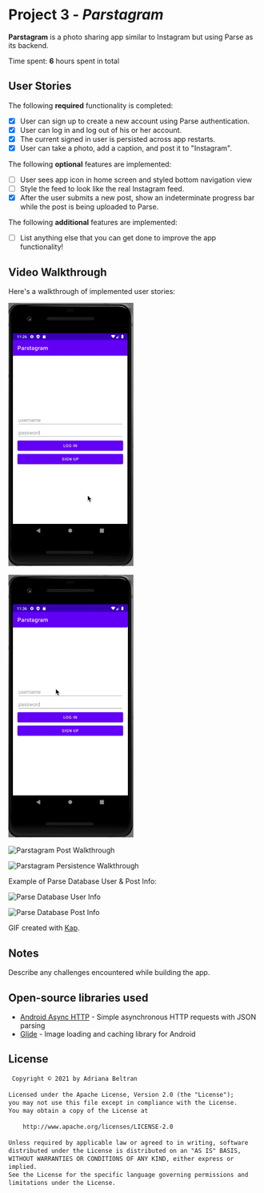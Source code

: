# Project 3 - *Parstagram*

**Parstagram** is a photo sharing app similar to Instagram but using Parse as its backend.

Time spent: **6** hours spent in total

## User Stories

The following **required** functionality is completed:

- [x] User can sign up to create a new account using Parse authentication.
- [x] User can log in and log out of his or her account.
- [x] The current signed in user is persisted across app restarts.
- [x] User can take a photo, add a caption, and post it to "Instagram".

The following **optional** features are implemented:

- [ ] User sees app icon in home screen and styled bottom navigation view
- [ ] Style the feed to look like the real Instagram feed.
- [x] After the user submits a new post, show an indeterminate progress bar while the post is being uploaded to Parse.

The following **additional** features are implemented:

- [ ] List anything else that you can get done to improve the app functionality!

## Video Walkthrough

Here's a walkthrough of implemented user stories:

<img src='parstagramSignup.gif' title='Parstagram Sign Up Walkthrough' width='250' alt='Parstagram Sign Up Walkthrough'><br>

<img src='parstagramLogInOut.gif' title='Parstagram Log In/Out Walkthrough' width='250' alt='Parstagram Log In/Out Walkthrough'><br>

<img src='parstagramPost.gif' title='Parstagram Post Walkthrough' width='250' alt='Parstagram Post Walkthrough'><br>

<img src='parstagramPersistence.gif' title='Parstagram Persistence Walkthrough' width='250' alt='Parstagram Persistence Walkthrough'><br>

Example of Parse Database User & Post Info:

<img src='parseUser.gif' title='Parse Database User Info' width='' alt='Parse Database User Info'><br>

<img src='parsePost.gif' title='Parse Database Post Info' width='' alt='Parse Database Post Info'><br>

GIF created with [Kap](https://getkap.co).

## Notes

Describe any challenges encountered while building the app.

## Open-source libraries used

- [Android Async HTTP](https://github.com/codepath/CPAsyncHttpClient) - Simple asynchronous HTTP requests with JSON parsing
- [Glide](https://github.com/bumptech/glide) - Image loading and caching library for Android

## License

     Copyright © 2021 by Adriana Beltran

    Licensed under the Apache License, Version 2.0 (the "License");
    you may not use this file except in compliance with the License.
    You may obtain a copy of the License at

        http://www.apache.org/licenses/LICENSE-2.0

    Unless required by applicable law or agreed to in writing, software
    distributed under the License is distributed on an "AS IS" BASIS,
    WITHOUT WARRANTIES OR CONDITIONS OF ANY KIND, either express or implied.
    See the License for the specific language governing permissions and
    limitations under the License.
